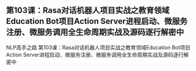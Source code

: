 ## 第103课：Rasa对话机器人项目实战之教育领域Education Bot项目Action Server进程启动、微服务注册、微服务调用全生命周期实战及源码逐行解密中
NLP高手之路
第103课：Rasa对话机器人项目实战之教育领域Education Bot项目Action Server进程启动、微服务注册、微服务调用全生命周期实战及源码逐行解密中
